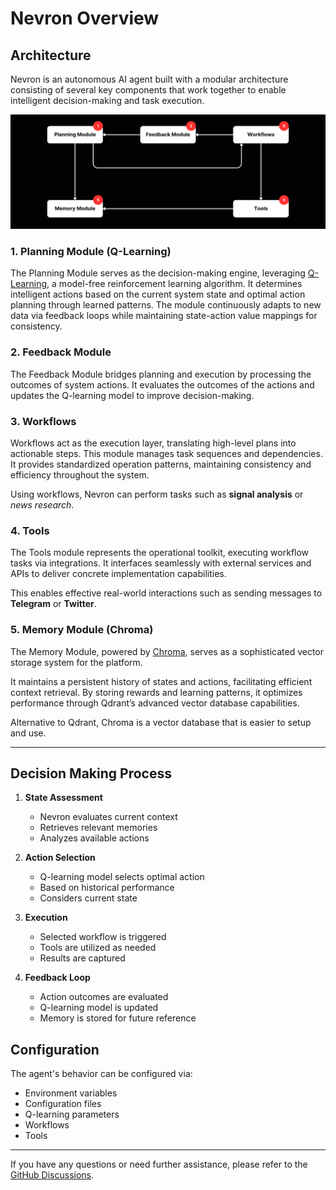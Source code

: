 # **Nevron Overview**

## Architecture

Nevron is an autonomous AI agent built with a modular architecture consisting of several key components that work together to enable intelligent decision-making and task execution.

![Architecture](../assets/architecture.png)


### 1. Planning Module (Q-Learning)
The Planning Module serves as the decision-making engine, leveraging [Q-Learning](https://en.wikipedia.org/wiki/Q-learning), a model-free reinforcement learning algorithm. It determines intelligent actions based on the current system state and optimal action planning through learned patterns. The module continuously adapts to new data via feedback loops while maintaining state-action value mappings for consistency.

### 2. Feedback Module
The Feedback Module bridges planning and execution by processing the outcomes of system actions. It evaluates the outcomes of the actions and updates the Q-learning model to improve decision-making.

### 3. Workflows
Workflows act as the execution layer, translating high-level plans into actionable steps. This module manages task sequences and dependencies. It provides standardized operation patterns, maintaining consistency and efficiency throughout the system.

Using workflows, Nevron can perform tasks such as **signal analysis** or *news research*.

### 4. Tools
The Tools module represents the operational toolkit, executing workflow tasks via integrations. It interfaces seamlessly with external services and APIs to deliver concrete implementation capabilities. 

This enables effective real-world interactions such as sending messages to **Telegram** or **Twitter**.

### 5. Memory Module (Chroma)
The Memory Module, powered by [Chroma](https://www.trychroma.com/), serves as a sophisticated vector storage system for the platform. 

It maintains a persistent history of states and actions, facilitating efficient context retrieval. By storing rewards and learning patterns, it optimizes performance through Qdrant’s advanced vector database capabilities.

Alternative to Qdrant, Chroma is a vector database that is easier to setup and use.

-----

## Decision Making Process

1. **State Assessment**
      - Nevron evaluates current context
      - Retrieves relevant memories
      - Analyzes available actions

2. **Action Selection**
      - Q-learning model selects optimal action
      - Based on historical performance
      - Considers current state

3. **Execution**
      - Selected workflow is triggered
      - Tools are utilized as needed
      - Results are captured

4. **Feedback Loop**
      - Action outcomes are evaluated
      - Q-learning model is updated
      - Memory is stored for future reference

## Configuration

The agent's behavior can be configured via:

- Environment variables
- Configuration files
- Q-learning parameters
- Workflows
- Tools

-----

If you have any questions or need further assistance, please refer to the [GitHub Discussions](https://github.com/axioma-ai-labs/nevron/discussions).

